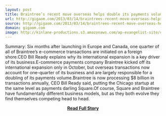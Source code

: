 ```yaml
---
layout: post
title: Braintree’s recent move overseas helps double its payments volume to 8B
url: http://gigaom.com/2013/03/14/braintrees-recent-move-overseas-helps-double-its-payments-volume-to-8b/
source: http://gigaom.com/2013/03/14/braintrees-recent-move-overseas-helps-double-its-payments-volume-to-8b/
domain: gigaom.com
image: http://kinlane-productions.s3.amazonaws.com/ap-evangelist-site/curated/screenshots/9352_api500_com.png
---
```


<p>Summary: Six months after launching in Europe and Canada, one quarter of all of Braintree’s e-commerce transactions are initiated on a foreign shore.CEO Bill Ready explains why its international expansion is a key driver of its business.E-commerce payments company Braintree kicked off its international expansion only in October, but overseas transactions now account for one-quarter of its business and are largely responsible for a doubling of its payments volume.Braintree is now processing $8 billion in transactions annually, CEO Bill Ready said, putting the Chicago startup at the same level as payments darling Square.Of course, Square and Braintree have fundamentally different business models, but as they both evolve they find themselves competing head to head.</p>
<center><p><a href="http://gigaom.com/2013/03/14/braintrees-recent-move-overseas-helps-double-its-payments-volume-to-8b/" style='padding:25px; font-sze:18px; font-weight: bold;'>Read Full Story</a></p></center>
